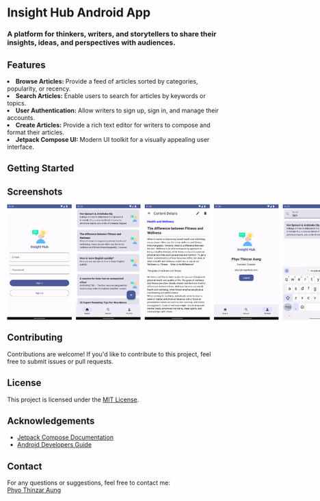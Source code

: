 # Insight Hub Android App

### A platform for thinkers, writers, and storytellers to share their insights, ideas, and perspectives with audiences.

## Features
<li><strong>Browse Articles:</strong> Provide a feed of articles sorted by categories, popularity, or recency.</li>
    <li><strong>Search Articles:</strong> Enable users to search for articles by keywords or topics.</li>
    <li><strong>User Authentication:</strong> Allow writers to sign up, sign in, and manage their accounts.</li>
    <li><strong>Create Articles:</strong> Provide a rich text editor for writers to compose and format their articles.</li>
    <li><strong>Jetpack Compose UI:</strong> Modern UI toolkit for a visually appealing user interface.</li>

<h2>Getting Started</h2>

<h2>Screenshots</h2>
<div style="display: flex; justify-content: space-between;">
    <img src="screenshots/login.png" alt="Login" style="width: 30%; margin-right: 10px;"/>
    <img src="screenshots/list.png" alt="List" style="width: 30%; margin-right: 10px;"/>
    <img src="screenshots/details.png" alt="Details" style="width: 30%; margin-right: 10px;"/>
    <img src="screenshots/profile.png" alt="Profile" style="width: 30%; margin-right: 10px;"/>
    <img src="screenshots/search.png" alt="Search" style="width: 30%;"/>
</div>

<h2>Contributing</h2>

  <p>Contributions are welcome! If you'd like to contribute to this project, feel free to submit issues or pull requests.</p>

<h2>License</h2>

  <p>This project is licensed under the <a href="link-to-license-file">MIT License</a>.</p>

<h2>Acknowledgements</h2>

  <ul>
    <li><a href="https://developer.android.com/jetpack/compose">Jetpack Compose Documentation</a></li>
    <li><a href="https://developer.android.com/guide">Android Developers Guide</a></li>
  </ul>

<h2>Contact</h2>

  <p>For any questions or suggestions, feel free to contact me:<br>
    <a href="mailto:phyothinzarr.aung@gmail.com">Phyo Thinzar Aung</a></p>
